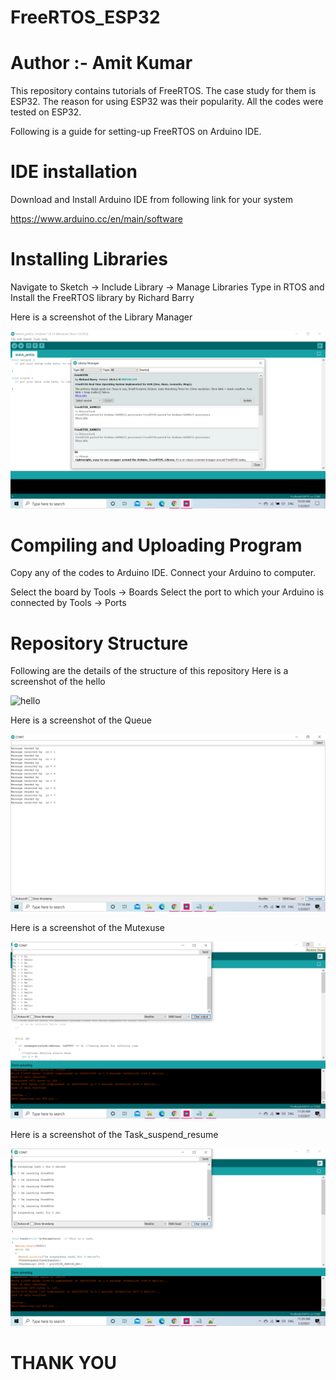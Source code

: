 # FreeRTOS_ESP32
# Author :- Amit Kumar

This repository contains tutorials of FreeRTOS. The case study for them is ESP32. 
The reason for using ESP32 was their popularity. All the codes were tested on ESP32.

Following is a guide for setting-up FreeRTOS on Arduino IDE.

# IDE installation
Download and Install Arduino IDE from following link for your system

https://www.arduino.cc/en/main/software

# Installing Libraries
Navigate to Sketch -> Include Library -> Manage Libraries
Type in RTOS and Install the FreeRTOS library by Richard Barry

Here is a screenshot of the Library Manager 

![freeRTOS_lib](freeRTOS_lib.png)

# Compiling and Uploading Program
Copy any of the codes to Arduino IDE. Connect your Arduino to computer. 

Select the board by Tools -> Boards
Select the port to which your Arduino is connected by Tools -> Ports

# Repository Structure
Following are the details of the structure of this repository
Here is a screenshot of the hello 

![hello](hello.png)

Here is a screenshot of the Queue

![Queue](Queue.png)

Here is a screenshot of the Mutexuse

![Mutexuse](Mutexuse.png)

Here is a screenshot of the Task_suspend_resume

![Task_suspend_resume](TaskSuspend_TaskResume.png)



#  THANK YOU




